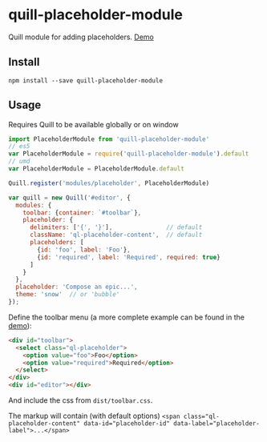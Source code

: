 # quill-placeholder-module
Quill module for adding placeholders. [Demo](https://codepen.io/jspaine/pen/MozyNp)
## Install
```
npm install --save quill-placeholder-module
```

## Usage
Requires Quill to be available globally or on window
```js
import PlaceholderModule from 'quill-placeholder-module'
// es5
var PlaceholderModule = require('quill-placeholder-module').default
// umd
var PlaceholderModule = PlaceholderModule.default

Quill.register('modules/placeholder', PlaceholderModule)

var quill = new Quill('#editor', {
  modules: {
    toolbar: {container: `#toolbar`},
    placeholder: {
      delimiters: ['{', '}'],               // default
      className: 'ql-placeholder-content',  // default
      placeholders: [
        {id: 'foo', label: 'Foo'},
        {id: 'required', label: 'Required', required: true}
      ]
    }
  },
  placeholder: 'Compose an epic...',
  theme: 'snow'  // or 'bubble'
});
```
Define the toolbar menu (a more complete example can be found in the [demo](https://codepen.io/jspaine/pen/MozyNp)):
```html
<div id="toolbar">
  <select class="ql-placeholder">
    <option value="foo">Foo</option>
    <option value="required">Required</option>
  </select>
</div>
<div id="editor"></div>
```
And include the css from `dist/toolbar.css`.

The markup will contain (with default options) `<span class="ql-placeholder-content" data-id="placeholder-id" data-label="placeholder-label">...</span>`
